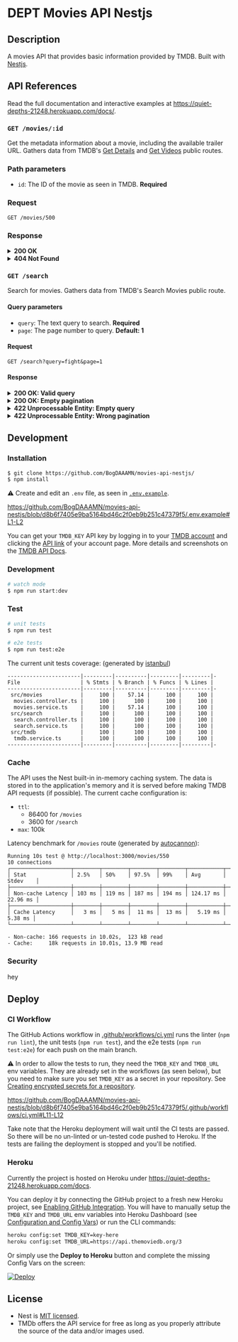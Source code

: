 # DEPT Movies API Nestjs

## Description

A movies API that provides basic information provided by TMDB. Built with [Nestjs](https://github.com/nestjs/nest).

## API References

Read the full documentation and interactive examples at https://quiet-depths-21248.herokuapp.com/docs/. 

### `GET /movies/:id`

Get the metadata information about a movie, including the available trailer URL. Gathers data from TMDB's [Get Details](https://developers.themoviedb.org/3/movies/get-movie-details) and [Get Videos](https://developers.themoviedb.org/3/movies/get-movie-videos) public routes.

### Path parameters

- `id`: The ID of the movie as seen in TMDB. **Required**

### Request

```
GET /movies/500
```

### Response

<details>
  <summary><b>200 OK</b></summary>
  
  ```json
  {
      "id": 500,
      "title": "Reservoir Dogs",
      "tagline": "Every dog has his day.",
      "overview": "A botched robbery indicates a police informant, and the pressure mounts in the aftermath at a warehouse. Crime begets violence as the survivors -- veteran Mr. White, newcomer Mr. Orange, psychopathic parolee Mr. Blonde, bickering weasel Mr. Pink and Nice Guy Eddie -- unravel.",
      "poster_path": "/lsBnfheKZBO3UKU7lVHIeGZLWuF.jpg",
      "release_date": "1992-09-02",
      "runtime": 99,
      "trailer": "https://www.youtube.com/watch?v=GLPJSmUHZvU"
  }
  ```
</details>

<details>
  <summary><b>404 Not Found</b></summary>
  
  ```json
  {
      "success": false,
      "status_code": 34,
      "status_message": "The resource you requested could not be found."
  }
  ```
</details>

### `GET /search`

Search for movies. Gathers data from TMDB's Search Movies public route.

#### Query parameters

- `query`: The text query to search. **Required**
- `page`: The page number to query. **Default: 1**

#### Request

```
GET /search?query=fight&page=1
```

#### Response

<details>
  <summary><b>200 OK: Valid query</b></summary>
  
  ```json
  {
    "page": 1,
    "results": [
        {
            "id": 550,
            "vote_average": 8.4,
            "poster_path": "/pB8BM7pdSp6B6Ih7QZ4DrQ3PmJK.jpg",
            "release_date": "1999-10-15",
            "title": "Fight Club"
        },
        {
            "id": 629017,
            "vote_average": 6.7,
            "poster_path": "/wlP25H14OvKoFORIwuKomZzioA5.jpg",
            "release_date": "2020-09-10",
            "title": "Run Hide Fight"
        },
        {
            "id": 345922,
            "vote_average": 6.1,
            "poster_path": "/huRhv4IZDk2ds0DIDkI6uxdmb6J.jpg",
            "release_date": "2017-02-16",
            "title": "Fist Fight"
        },
        {
            "id": 682377,
            "vote_average": 5.9,
            "poster_path": "/4ZocdxnOO6q2UbdKye2wgofLFhB.jpg",
            "release_date": "2020-11-13",
            "title": "Chick Fight"
        },
        {
            "id": 924987,
            "vote_average": 0,
            "poster_path": "/2DhlrTgYAENQGvfH8ZNgXgmACfE.jpg",
            "release_date": "2022-02-05",
            "title": "UFC Fight Night 200: Hermansson vs. Strickland"
        },
        {
            "id": 440777,
            "vote_average": 6.5,
            "poster_path": "/iI9c8XNdPuwB4RYbHMd62QNhoRK.jpg",
            "release_date": "2017-03-16",
            "title": "Female Fight Squad"
        },
        {
            "id": 14286,
            "vote_average": 7.6,
            "poster_path": "/kfOmnlwt1rrhxmxc05X3i9mHSOs.jpg",
            "release_date": "2005-01-01",
            "title": "Why We Fight"
        },
        {
            "id": 385383,
            "vote_average": 3.6,
            "poster_path": "/jIPWkzF9srlU8eZTldLM6JYZwkO.jpg",
            "release_date": "2016-07-22",
            "title": "Fight Valley"
        },
        {
            "id": 559578,
            "vote_average": 4.4,
            "poster_path": "/y0QXD8zSxpBsyQSKN9mg5diYexV.jpg",
            "release_date": "2018-11-06",
            "title": "Alone We Fight"
        },
        {
            "id": 325365,
            "vote_average": 6.5,
            "poster_path": "/thgvd0tjDLJvTVx4BaZjfQAC7yK.jpg",
            "release_date": "2015-03-13",
            "title": "Dawg Fight"
        },
        {
            "id": 55461,
            "vote_average": 7.2,
            "poster_path": "/r5TUs76PbO68b6qmHgWjw4Nsz39.jpg",
            "release_date": "1942-04-10",
            "title": "Donald's Snow Fight"
        },
        {
            "id": 883656,
            "vote_average": 0,
            "poster_path": "/a9RWdhRLyx3BqCjlwmZJHXyeMkR.jpg",
            "release_date": "2021-10-09",
            "title": "GCW Fight Club"
        },
        {
            "id": 196355,
            "vote_average": 6.6,
            "poster_path": "/zbAWQ41NPaWbN0deyMuxF1ustmj.jpg",
            "release_date": "2013-10-04",
            "title": "Muhammad Ali's Greatest Fight"
        },
        {
            "id": 108251,
            "vote_average": 6.2,
            "poster_path": "/mie2uVWWI2iNlkSdHaOjk1J3irW.jpg",
            "release_date": "2011-10-03",
            "title": "Girl Fight"
        },
        {
            "id": 488971,
            "vote_average": 5.5,
            "poster_path": "/qeceU9AsdHu9H6ZZax4MfeDj7A7.jpg",
            "release_date": "2017-11-01",
            "title": "You Can't Fight Christmas"
        },
        {
            "id": 148526,
            "vote_average": 4.6,
            "poster_path": "/qVyOyga4g4QlMTmcyCbmtQC6Et9.jpg",
            "release_date": "2011-08-31",
            "title": "Forced To Fight"
        },
        {
            "id": 372631,
            "vote_average": 5.9,
            "poster_path": "/2StM8Vavf7ukvuj9mxg1o7nKxmi.jpg",
            "release_date": "2015-12-15",
            "title": "Marvel Super Hero Adventures: Frost Fight!"
        },
        {
            "id": 62328,
            "vote_average": 6.4,
            "poster_path": "/1WcxVQBsXG6EQlNJd8vcF4oFTg4.jpg",
            "release_date": "1993-05-05",
            "title": "Shootfighter: Fight to the Death"
        },
        {
            "id": 33274,
            "vote_average": 4.1,
            "poster_path": "/mbSW30poDgsjEVXWQdh9So5k8sf.jpg",
            "release_date": "2009-02-03",
            "title": "Street Fighter: Round One - FIGHT!"
        },
        {
            "id": 888652,
            "vote_average": 6.6,
            "poster_path": "/5TNSfR1OdcNHMnJV7QczdqdfaGR.jpg",
            "release_date": "2021-11-24",
            "title": "'Twas the Fight Before Christmas"
        }
    ],
    "total_pages": 100,
    "total_results": 1982
  }
  ```
</details>

<details>
  <summary><b>200 OK: Empty pagination</b></summary>
  
  ```json
  {
    "page": 1,
    "results": [],
    "total_pages": 0,
    "total_results": 0
  }
  ```
</details>

<details>
  <summary><b>422 Unprocessable Entity: Empty query</b></summary>
  
  ```json
  {
    "errors": [
      "query must be provided"
    ]
  }
  ```
</details>

<details>
  <summary><b>422 Unprocessable Entity: Wrong pagination</b></summary>
  
  ```json
  {
    "errors": [
      "page must be greater than 0"
    ]
  }
  ```
</details>


## Development
### Installation

```bash
$ git clone https://github.com/BogDAAAMN/movies-api-nestjs/
$ npm install
```

⚠️ Create and edit an `.env` file, as seen in [`.env.example`](/.env.example).

https://github.com/BogDAAAMN/movies-api-nestjs/blob/d8b6f7405e9ba5164bd46c2f0eb9b251c47379f5/.env.example#L1-L2
  
You can get your `TMDB_KEY` API key by logging in to your [TMDB account](https://www.themoviedb.org/settings/account) and clicking the [API link](https://www.themoviedb.org/settings/api) of your account page. More details and screenshots on the [TMDB API Docs](https://developers.themoviedb.org/3/getting-started/introduction).

### Development

```bash
# watch mode
$ npm run start:dev
```

### Test

```bash
# unit tests
$ npm run test

# e2e tests
$ npm run test:e2e
```

The current unit tests coverage: (generated by [istanbul](https://istanbul.js.org/)) 

```
-----------------------|---------|----------|---------|---------|-
File                   | % Stmts | % Branch | % Funcs | % Lines | 
-----------------------|---------|----------|---------|---------|-
 src/movies            |     100 |    57.14 |     100 |     100 | 
  movies.controller.ts |     100 |      100 |     100 |     100 | 
  movies.service.ts    |     100 |    57.14 |     100 |     100 | 
 src/search            |     100 |      100 |     100 |     100 | 
  search.controller.ts |     100 |      100 |     100 |     100 | 
  search.service.ts    |     100 |      100 |     100 |     100 | 
 src/tmdb              |     100 |      100 |     100 |     100 | 
  tmdb.service.ts      |     100 |      100 |     100 |     100 | 
-----------------------|---------|----------|---------|---------|-
```

### Cache

The API uses the Nest built-in in-memory caching system. The data is stored in to the application's memory and it is served before making TMDB API requests (if possible). The current cache configuration is:

- `ttl`: 
  - 86400 for `/movies`
  - 3600 for `/search`
- `max`: 100k

Latency benchmark for `/movies` route (generated by [autocannon](https://github.com/mcollina/autocannon)):

```
Running 10s test @ http://localhost:3000/movies/550
10 connections
┌───────────────────┬────────┬────────┬────────┬────────┬───────────┬──────────┐
│ Stat              │ 2.5%   │ 50%    │ 97.5%  │ 99%    │ Avg       │ Stdev    │
├───────────────────┼────────┼────────┼────────┼────────┼───────────┼──────────┤
│ Non-cache Latency │ 103 ms │ 119 ms │ 187 ms │ 194 ms │ 124.17 ms │ 22.96 ms │
├───────────────────┼────────┼────────┼────────┼────────┼───────────┼──────────┤
│ Cache Latency     │   3 ms │   5 ms │  11 ms │  13 ms │   5.19 ms │  5.38 ms │
└───────────────────┴────────┴────────┴────────┴────────┴───────────┴──────────┘

- Non-cache: 166 requests in 10.02s,  123 kB read
- Cache:     18k requests in 10.01s, 13.9 MB read
```

### Security

hey

## Deploy

### CI Workflow

The GitHub Actions workflow in [.github/workflows/ci.yml](.github/workflows/ci.yml) runs the linter (`npm run lint`), the unit tests (`npm run test`), and the e2e tests (`npm run test:e2e`) for each push on the main branch. 

⚠️ In order to allow the tests to run, they need the `TMDB_KEY` and `TMDB_URL` env variables. They are already set in the workflows (as seen below), but you need to make sure you set `TMDB_KEY` as a secret in your repository. See [Creating encrypted secrets for a repository](https://docs.github.com/en/actions/security-guides/encrypted-secrets#creating-encrypted-secrets-for-a-repository).

https://github.com/BogDAAAMN/movies-api-nestjs/blob/d8b6f7405e9ba5164bd46c2f0eb9b251c47379f5/.github/workflows/ci.yml#L11-L12

Take note that the Heroku deployment will wait until the CI tests are passed. So there will be no un-linted or un-tested code pushed to Heroku. If the tests are failing the deployment is stopped and you'll be notified. 

### Heroku

Currently the project is hosted on Heroku under https://quiet-depths-21248.herokuapp.com/docs.

You can deploy it by connecting the GitHub project to a fresh new Heroku project, see [Enabling GitHub Integration](https://devcenter.heroku.com/articles/github-integration#enabling-github-integration). You will have to manually setup the `TMDB_KEY` and `TMDB_URL` env variables into Heroku Dashboard (see [Configuration and Config Vars](https://devcenter.heroku.com/articles/config-vars#using-the-heroku-dashboard)) or run the CLI commands: 

```bash
heroku config:set TMDB_KEY=key-here
heroku config:set TMDB_URL=https://api.themoviedb.org/3
```

Or simply use the **Deploy to Heroku** button and complete the missing Config Vars on the screen:

[![Deploy](https://www.herokucdn.com/deploy/button.svg)](https://heroku.com/deploy)

## License

- Nest is [MIT licensed](LICENSE).
- TMDb offers the API service for free as long as you properly attribute the source of the data and/or images used.
